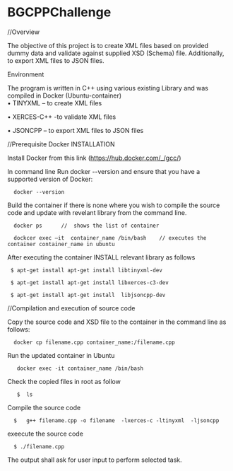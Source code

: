 # BGCPPChallenge


//Overview 

The objective of this project is to create XML files based on provided dummy data and validate against supplied XSD (Schema) file. Additionally, to export XML files to JSON files. 


Environment 

The program is written in C++ using various existing Library and was compiled in Docker (Ubuntu-container)  
•	TINYXML – to create XML files

•	XERCES-C++ -to validate XML files 

•	JSONCPP – to export XML files to JSON files

//Prerequisite
  Docker INSTALLATION 

Install Docker from this link (https://hub.docker.com/_/gcc/)

In command line Run docker --version and ensure that you have a supported version of Docker: 
  
      docker --version 

Build the container if there is none  where  you wish to compile the source code and update with revelant library from the command line. 

      docker ps      //  shows the list of container 

      dockcer exec –it  container_name /bin/bash    // executes the  container container_name in ubuntu

 
After executing the container INSTALL relevant library as follows 

     $ apt-get install apt-get install libtinyxml-dev

     $ apt-get install apt-get install libxerces-c3-dev

     $ apt-get install apt-get install  libjsoncpp-dev


//Compilation and execution of source code 

Copy the source code and XSD file to the container in the command line as follows:

      docker cp filename.cpp container_name:/filename.cpp
      
Run the updated container in Ubuntu  

       docker exec -it container_name /bin/bash 
       
Check the copied files in root as follow

       $  ls 
     
Compile the source code 

      $   g++ filename.cpp -o filename  -lxerces-c -ltinyxml  -ljsoncpp
    
 exeecute the source code 
 
      $ ./filename.cpp
    
The output shall ask for user input to perform selected task. 

